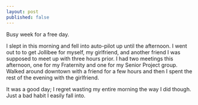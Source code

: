 ```yaml
---
layout: post
published: false
---
```


Busy week for a free day.

I slept in this morning and fell into auto-pilot up until the afternoon.
I went out to to get Jollibee for myself, my girlfriend, and another friend I was supposed to meet up with three hours prior.
I had two meetings this afternoon, one for my Fraternity and one for my Senior Project group. 
Walked around downtown with a friend for a few hours and then I spent the rest of the evening with the girlfriend. 

It was a good day; I regret wasting my entire morning the way I did though.
Just a bad habit I easily fall into.
